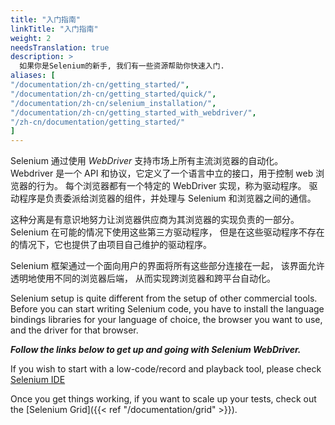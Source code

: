 ```yaml
---
title: "入门指南"
linkTitle: "入门指南"
weight: 2
needsTranslation: true
description: >
  如果你是Selenium的新手, 我们有一些资源帮助你快速入门.
aliases: [
"/documentation/zh-cn/getting_started/", 
"/documentation/zh-cn/getting_started/quick/",
"/documentation/zh-cn/selenium_installation/",
"/documentation/zh-cn/getting_started_with_webdriver/",
"/zh-cn/documentation/getting_started/"
]
---
```



Selenium 通过使用 _WebDriver_ 支持市场上所有主流浏览器的自动化。
Webdriver 是一个 API 和协议，它定义了一个语言中立的接口，用于控制 web 浏览器的行为。
每个浏览器都有一个特定的 WebDriver 实现，称为驱动程序。
驱动程序是负责委派给浏览器的组件，并处理与 Selenium 和浏览器之间的通信。

这种分离是有意识地努力让浏览器供应商为其浏览器的实现负责的一部分。
Selenium 在可能的情况下使用这些第三方驱动程序，
但是在这些驱动程序不存在的情况下，它也提供了由项目自己维护的驱动程序。

Selenium 框架通过一个面向用户的界面将所有这些部分连接在一起，
该界面允许透明地使用不同的浏览器后端，
从而实现跨浏览器和跨平台自动化。

Selenium setup is quite different from the setup of other commercial tools.
Before you can start writing Selenium code, you have to 
install the language bindings libraries for your language of choice, the browser you
want to use, and the driver for that browser.

***Follow the links below to get up and going with Selenium WebDriver.***

If you wish to start with a low-code/record and playback tool, please check
[Selenium IDE](https://selenium.dev/selenium-ide)

Once you get things working, if you want to scale up your tests, check out the 
[Selenium Grid]({{< ref "/documentation/grid" >}}).
